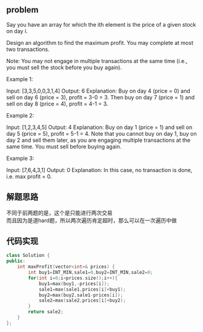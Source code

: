 ## problem
Say you have an array for which the ith element is the price of a given stock on day i.

Design an algorithm to find the maximum profit. You may complete at most two transactions.

Note: You may not engage in multiple transactions at the same time (i.e., you must sell the stock before you buy again).

Example 1:

Input: [3,3,5,0,0,3,1,4]
Output: 6
Explanation: Buy on day 4 (price = 0) and sell on day 6 (price = 3), profit = 3-0 = 3.
             Then buy on day 7 (price = 1) and sell on day 8 (price = 4), profit = 4-1 = 3.

Example 2:

Input: [1,2,3,4,5]
Output: 4
Explanation: Buy on day 1 (price = 1) and sell on day 5 (price = 5), profit = 5-1 = 4.
             Note that you cannot buy on day 1, buy on day 2 and sell them later, as you are
             engaging multiple transactions at the same time. You must sell before buying again.

Example 3:

Input: [7,6,4,3,1]
Output: 0
Explanation: In this case, no transaction is done, i.e. max profit = 0.

## 解题思路
不同于前两题的是，这个是只能进行两次交易</br>
而且因为是道hard题，所以两次遍历肯定超时，那么可以在一次遍历中做
## 代码实现
```C++
class Solution {
public:
    int maxProfit(vector<int>& prices) {
        int buy1=INT_MIN,sale1=0,buy2=INT_MIN,sale2=0;
        for(int i=0;i<prices.size();i++){
            buy1=max(buy1,-prices[i]);
            sale1=max(sale1,prices[i]+buy1);
            buy2=max(buy2,sale1-prices[i]);
            sale2=max(sale2,prices[i]+buy2);
        }
        return sale2;
    }
};
```
